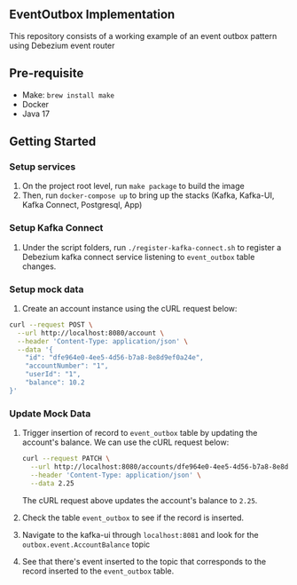 ## EventOutbox Implementation

This repository consists of a working example of an event outbox pattern using Debezium event router

## Pre-requisite

- Make: `brew install make`
- Docker
- Java 17

## Getting Started

### Setup services

1. On the project root level, run `make package` to build the image
2. Then, run `docker-compose up` to bring up the stacks (Kafka, Kafka-UI, Kafka Connect, Postgresql, App)

### Setup Kafka Connect

1. Under the script folders, run `./register-kafka-connect.sh` to register a Debezium kafka connect service listening
   to `event_outbox` table changes.

### Setup mock data

1. Create an account instance using the cURL request below:

```bash
curl --request POST \
  --url http://localhost:8080/account \
  --header 'Content-Type: application/json' \
  --data '{
	"id": "dfe964e0-4ee5-4d56-b7a8-8e8d9ef0a24e",
	"accountNumber": "1",
	"userId": "1",
	"balance": 10.2
}'
```

### Update Mock Data

1. Trigger insertion of record to `event_outbox` table by updating the account's balance. We can use the cURL request
   below:

    ```bash
    curl --request PATCH \
      --url http://localhost:8080/accounts/dfe964e0-4ee5-4d56-b7a8-8e8d9ef0a24e/balance \
      --header 'Content-Type: application/json' \
      --data 2.25
    ```

   The cURL request above updates the account's balance to `2.25`.
2. Check the table `event_outbox` to see if the record is inserted.
3. Navigate to the kafka-ui through `localhost:8081` and look for the `outbox.event.AccountBalance` topic
4. See that there's event inserted to the topic that corresponds to the record inserted to the `event_outbox` table.